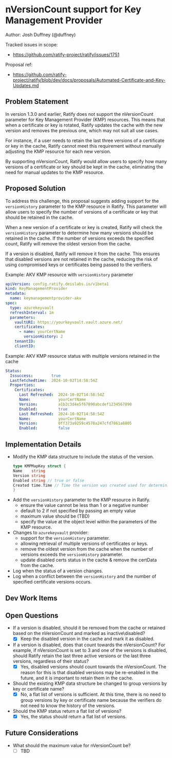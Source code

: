 # nVersionCount support for Key Management Provider

Author: Josh Duffney (@duffney)

Tracked issues in scope:

- https://github.com/ratify-project/ratify/issues/1751

Proposal ref:

- https://github.com/ratify-project/ratify/blob/dev/docs/proposals/Automated-Certificate-and-Key-Updates.md

## Problem Statement

In version 1.3.0 and earlier, Ratify does not support the nVersionCount parameter for Key Management Provider (KMP) resources. This means that when a certificate or key is rotated, Ratify updates the cache with the new version and removes the previous one, which may not suit all use cases.

For instance, if a user needs to retain the last three versions of a certificate or key in the cache, Ratify cannot meet this requirement without manually adjusting the KMP resource for each new version.

By supporting nVersionCount, Ratify would allow users to specify how many versions of a certificate or key should be kept in the cache, eliminating the need for manual updates to the KMP resource.

## Proposed Solution

To address this challenge, this proposal suggests adding support for the `versionHistory` parameter to the KMP resource in Ratify. This parameter will allow users to specify the number of versions of a certificate or key that should be retained in the cache.

When a new version of a certificate or key is created, Ratify will check the `versionHistory` parameter to determine how many versions should be retained in the cache. If the number of versions exceeds the specified count, Ratify will remove the oldest version from the cache.

If a version is disabled, Ratify will remove it from the cache. This ensures that disabled versions are not retained in the cache, reducing the risk of using compromised keys or certificates being passed to the verifiers.

Example: AKV KMP resource with `versionHistory` parameter

```yaml
apiVersion: config.ratify.deislabs.io/v1beta1
kind: KeyManagementProvider
metadata:
  name: keymanagementprovider-akv
spec:
  type: azurekeyvault
  refreshInterval: 1m
  parameters:
    vaultURI: https://yourkeyvault.vault.azure.net/
    certificates:
      - name: yourCertName
        versionHistory: 2
    tenantID:
    clientID:
```

Example: AKV KMP resource status with multiple versions retained in the cache

```yaml
Status:
  Issuccess:        true
  Lastfetchedtime:  2024-10-02T14:58:54Z
  Properties:
    Certificates:
      Last Refreshed:  2024-10-02T14:58:54Z
      Name:            yourCertName
      Version:         a1b2c3d4e5f67890abcdef1234567890
      Enabled:         true
      Last Refreshed:  2024-10-02T14:58:54Z
      Name:            yourCertName
      Version:         0ff373a9259c4578a247cfd7861a8805
      Enabled:         false
```

## Implementation Details

- Modify the KMP data structure to include the status of the version.
  ```go
  type KMPMapKey struct {
  Name    string
  Version string
  Enabled string // true or false
  Created time.Time // Time the version was created used for determining the oldest version
  }
  ```
- Add the `versionHistory` parameter to the KMP resource in Ratify.
  - ensure the value cannot be less than 1 or a negative number
  - default to 2 if not specified by passing an empty value
  - maximum value should be (TBD)
  - specify the value at the object level within the parameters of the KMP resource.
- Changes to `azurekeyvault` provider:
  - support for the `versionHistory` parameter.
  - allowing retrieval of multiple versions of certificates or keys.
  - remove the oldest version from the cache when the number of versions exceeds the `versionHistory` parameter.
  - update disabled certs status in the cache & remove the certData from the cache.
- Log when the status of a version changes.
- Log when a conflict between the `versionHistory` and the number of specified certificate versions occurs.

## Dev Work Items

## Open Questions

- If a version is disabled, should it be removed from the cache or retained based on the nVersionCount and marked as inactive\disabled?
  - [x] Keep the disabled version in the cache and mark it as disabled.
- If a version is disabled, does that count towards the nVersionCount? For example, if nVersionCount is set to 3 and one of the versions is disabled, should Ratify retain the last three active versions or the last three versions, regardless of their status?
  - [x] Yes, disabled versions should count towards the nVersionCount. The reason for this is that disabled versions may be re-enabled in the future, and it is important to retain them in the cache.
- Should the existing KMP data structure be changed to group versions by key or certificate name?
  - [x] No, a flat list of versions is sufficient. At this time, there is no need to group versions by key or certificate name because the verifiers do not need to know the history of the versions.
- Should the KMP status return a flat list of versions?
  - [x] Yes, the status should return a flat list of versions.

## Future Considerations

- What should the maximum value for nVersionCount be?
  - [ ] TBD
